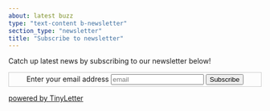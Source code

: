 ```yaml
---
about: latest buzz
type: "text-content b-newsletter"
section_type: "newsletter"
title: "Subscribe to newsletter"
---
```

<p>Catch up latest news by subscribing to our newsletter below!<p>

<form class="b-newsletter__form b-form"
      style="border:1px solid #ccc;padding:3px;text-align:center;" 
      action="https://tinyletter.com/eurotestconf" 
      method="post" target="popupwindow" 
      onsubmit="window.open('https://tinyletter.com/eurotestconf', 'popupwindow', 'scrollbars=yes,width=800,height=600');return true
      ">
 <input type="hidden" value="1" name="embed"/>
 <label class="b-newsletter__label" for="tlemail">Enter your email address</label>
 <input class="b-newsletter__input"  type="text" placeholder="email" name="email" id="tlemail" />
 <input class="b-button b-newsletter__submit" type="submit" value="Subscribe" />
</form>    
<p><a href="https://tinyletter.com" target="_blank">powered by TinyLetter</a></p>
